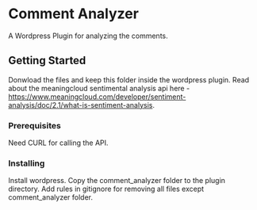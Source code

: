 # Comment Analyzer

A Wordpress Plugin for analyzing the comments. 

## Getting Started

Donwload the files and keep this folder inside the wordpress plugin. Read about the meaningcloud sentimental analysis api here - https://www.meaningcloud.com/developer/sentiment-analysis/doc/2.1/what-is-sentiment-analysis.

### Prerequisites

Need CURL for calling the API.


### Installing

Install wordpress. Copy the comment_analyzer folder to the plugin directory. Add rules in gitignore for removing all files except comment_analyzer folder.
